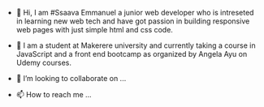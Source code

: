 - 👋 Hi, I am #Ssaava Emmanuel a junior web developer who is intreseted in learning new web tech and have got passion in 
building responsive web pages with just simple html and css code.
- 👀 I am a student at Makerere university and currently taking a course in JavaScript and a front end bootcamp as organized by Angela Ayu
on Udemy courses.


- 💞️ I’m looking to collaborate on ...
- 📫 How to reach me ...

